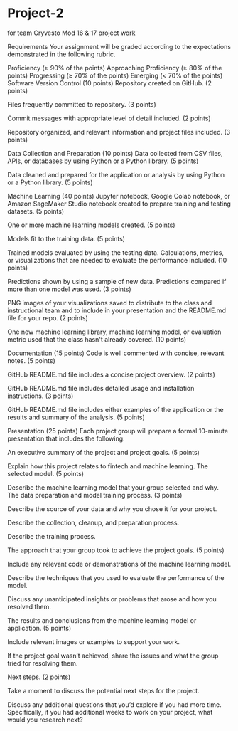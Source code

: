 # Project-2
for team Cryvesto Mod 16 &amp; 17 project work 

Requirements
Your assignment will be graded according to the expectations demonstrated in the following rubric.

Proficiency (≥ 90% of the points)
Approaching Proficiency (≥ 80% of the points)
Progressing (≥ 70% of the points)
Emerging (< 70% of the points)
Software Version Control (10 points)
Repository created on GitHub. (2 points)

Files frequently committed to repository. (3 points)

Commit messages with appropriate level of detail included. (2 points)

Repository organized, and relevant information and project files included. (3 points)

Data Collection and Preparation (10 points)
Data collected from CSV files, APIs, or databases by using Python or a Python library. (5 points)

Data cleaned and prepared for the application or analysis by using Python or a Python library. (5 points)

Machine Learning (40 points)
Jupyter notebook, Google Colab notebook, or Amazon SageMaker Studio notebook created to prepare training and testing datasets. (5 points)

One or more machine learning models created. (5 points)

Models fit to the training data. (5 points)

Trained models evaluated by using the testing data. Calculations, metrics, or visualizations that are needed to evaluate the performance included. (10 points)

Predictions shown by using a sample of new data. Predictions compared if more than one model was used. (3 points)

PNG images of your visualizations saved to distribute to the class and instructional team and to include in your presentation and the README.md file for your repo. (2 points)

One new machine learning library, machine learning model, or evaluation metric used that the class hasn't already covered. (10 points)

Documentation (15 points)
Code is well commented with concise, relevant notes. (5 points)

GitHub README.md file includes a concise project overview. (2 points)

GitHub README.md file includes detailed usage and installation instructions. (3 points)

GitHub README.md file includes either examples of the application or the results and summary of the analysis. (5 points)

Presentation (25 points)
Each project group will prepare a formal 10-minute presentation that includes the following:

An executive summary of the project and project goals. (5 points)

Explain how this project relates to fintech and machine learning.
The selected model. (5 points)

Describe the machine learning model that your group selected and why.
The data preparation and model training process. (3 points)

Describe the source of your data and why you chose it for your project.

Describe the collection, cleanup, and preparation process.

Describe the training process.

The approach that your group took to achieve the project goals. (5 points)

Include any relevant code or demonstrations of the machine learning model.

Describe the techniques that you used to evaluate the performance of the model.

Discuss any unanticipated insights or problems that arose and how you resolved them.

The results and conclusions from the machine learning model or application. (5 points)

Include relevant images or examples to support your work.

If the project goal wasn’t achieved, share the issues and what the group tried for resolving them.

Next steps. (2 points)

Take a moment to discuss the potential next steps for the project.

Discuss any additional questions that you’d explore if you had more time. Specifically, if you had additional weeks to work on your project, what would you research next?
